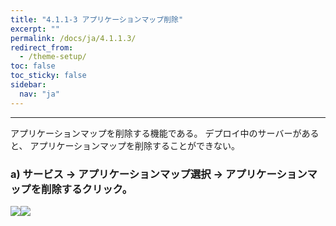```yaml
---
title: "4.1.1-3 アプリケーションマップ削除"
excerpt: ""
permalink: /docs/ja/4.1.1.3/
redirect_from:
  - /theme-setup/
toc: false
toc_sticky: false
sidebar:
  nav: "ja"
---
```



---

アプリケーションマップを削除する機能である。 デプロイ中のサーバーがあると、 アプリケーションマップを削除することができない。

### a\) サービス → アプリケーションマップ選択 → アプリケーションマップを削除するクリック。

![](/assets/JP/2.5/3.1.1-3_1.png)![](/assets/JP/2.5/3.1.1-3_2.png)

